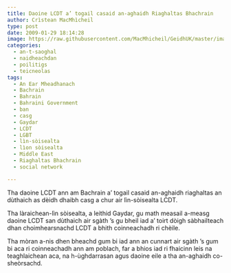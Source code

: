 ```yaml
---
title: Daoine LCDT a’ togail casaid an-aghaidh Riaghaltas Bhachrain
author: Crìstean MacMhìcheil
type: post
date: 2009-01-29 18:14:28
image: https://raw.githubusercontent.com/MacMhicheil/GeidhUK/master/images/2009-01-29-daoine-lcdt-a-togail-casaid-an-aghaidh-riaghaltas-bharain.jpg
categories:
  - an-t-saoghal
  - naidheachdan
  - poilitigs
  - teicneolas
tags:
  - An Ear Mheadhanach
  - Bachrain
  - Bahrain
  - Bahraini Government
  - ban
  - casg
  - Gaydar
  - LCDT
  - LGBT
  - lìn-sòisealta
  - lìon sòisealta
  - Middle East
  - Riaghaltas Bhachrain
  - social network

---
```

Tha daoine LCDT ann am Bachrain a&#8217; togail casaid an-aghaidh riaghaltas an dùthaich as dèidh dhaibh casg a chur air lìn-sòisealta LCDT.

<!--more-->

Tha làraichean-lìn sòisealta, a leithid Gaydar, gu math measail a-measg daoine LCDT san dùthaich air sgàth &#8217;s gu bheil iad a&#8217; toirt dòigh sàbhailteach dhan choimhearsnachd LCDT a bhith coinneachadh ri chèile.

Tha mòran a-nis dhen bheachd gum bi iad ann an cunnart air sgàth &#8217;s gum bi aca ri coinneachadh ann am poblach, far a bhios iad ri fhaicinn leis na teaghlaichean aca, na h-ùghdarrasan agus daoine eile a tha an-aghaidh co-sheòrsachd.
